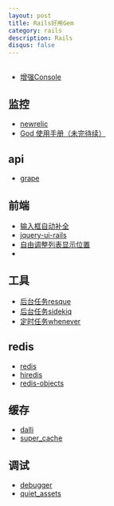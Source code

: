 ```yaml
---
layout: post
title: Rails好用Gem
category: rails
description: Rails
disqus: false
---
```


## 
* [增强Console](https://github.com/janlelis/irbtools)


## 监控
* [newrelic]()
* [God 使用手册（未完待续）](https://ruby-china.org/topics/21354)

## api
* [grape]()

## 前端
* [输入框自动补全](https://github.com/crowdint/rails3-jquery-autocomplete)
* [jquery-ui-rails](https://github.com/joliss/jquery-ui-rails)
* [自由调整列表显示位置](https://github.com/swanandp/acts_as_list)
* []()

## 工具
* [后台任务resque]()
* [后台任务sidekiq]()
* [定时任务whenever]()

## redis
* [redis]()
* [hiredis]()
* [redis-objects]()

## 缓存
* [dalli]()
* [super_cache]()

## 调试
* [debugger]()
* [quiet_assets]()